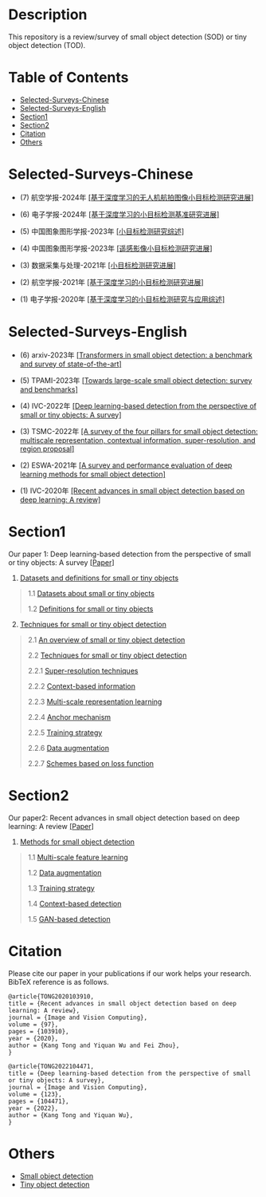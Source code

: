 # Description
This repository is a review/survey of small object detection (SOD) or tiny object detection (TOD).


# Table of Contents
* [Selected-Surveys-Chinese](#Selected-Surveys-Chinese)
* [Selected-Surveys-English](#Selected-Surveys-English)
* [Section1](#Section1)
* [Section2](#Section2)
* [Citation](#citation)
* [Others](#others)


# Selected-Surveys-Chinese
* (7) 航空学报-2024年 [[基于深度学习的无人机航拍图像小目标检测研究进展]]( https://kns.cnki.net/kcms2/article/abstract?v=th5-mUcNE0NPU5qXrDIlBZwqZj-pVXc3YTYkSqHRunBvV1BLWtmD5B99zk6uZ__eNhMGgb3j5P-S6TTQELrC97F0RkSXzCqU0wwc6MxVmyqB54EcgdqqoXMXRvkEeDO20LSgYKRfJDOIkzcHRvN3Ga5tR4t4Bom87FN3G7l5K7bDOszoN9Q5PQt5Rw6BKmT4&uniplatform=NZKPT&language=CHS)

* (6) 电子学报-2024年 [[基于深度学习的小目标检测基准研究进展]]( https://kns.cnki.net/kcms2/article/abstract?v=axnrJTP8flwjV7ixbHe2t1Nx3wDFRBa3l51W7hfPQMDomJr8pOjW29W8heX_LJA8F4RUoj5WlO1A2KZDHBBmPrth103m2k6Sy1aCB-DKjj76sBC5Zkjs0AY4wv1SvR5hhyhVN2T7e4ioETV9MAWnJiaMI_PjWd0l&uniplatform=NZKPT&language=CHS)

* (5) 中国图象图形学报-2023年 [[小目标检测研究综述]]( https://kns.cnki.net/kcms2/article/abstract?v=vYzgd5_tBo9rvXUnC8mZwuP6sTPTqw1EreHHbtnucY03MTF-f_gDl2FopdFLkowpqhae8NvAPTMhK5PSfwfeRSIkuciEUz5q3g90xBquUQumPT6zPfB_Z3FiyRODGjVmPpKN5XJq-Ng=&uniplatform=NZKPT&language=CHS)

* (4) 中国图象图形学报-2023年 [[遥感影像小目标检测研究进展]]( https://kns.cnki.net/kcms2/article/abstract?v=vYzgd5_tBo_JNoE1uh7-RPPhn5mNZcHThbd5UbiAnSy2-xN8DznZ6fGYae99XkE6-jn-E9XZ5hlH7zk1_nT7n-5PmkgOCJK8k3cmw2XBQ4JuXX7pNIULfhsLZ86eEavtBb8K6r4v4VI=&uniplatform=NZKPT&language=CHS)

* (3) 数据采集与处理-2021年 [[小目标检测研究进展]]( https://kns.cnki.net/kcms2/article/abstract?v=vYzgd5_tBo8yXLqmzd9kLw3r3khh2YNTBnlreOCsVAkV3Oc6bajAkThbRpUEyYy35UqCo3YVfIqQ0H8l4BvUXORlKQPSL871iHn47z_hJ0w1GO68xBlDvU_A06QDvNYZ4JfCP8v_o3M=&uniplatform=NZKPT&language=CHS)

* (2) 航空学报-2021年 [[基于深度学习的小目标检测研究进展]]( https://kns.cnki.net/kcms2/article/abstract?v=vYzgd5_tBo8RTgUA3cBpkADgQciUxVz0Q3FLQVjh5leuUtdz4g9Oas6Z1oOihiPo9n1UVLKmnwwT6Y-TuTTox0547YHwijlaFltaDAN8Ll1ncXI5hUIZMVC38zro0ixekefhb6PXUY4=&uniplatform=NZKPT&language=CHS)

* (1) 电子学报-2020年 [[基于深度学习的小目标检测研究与应用综述]]( https://kns.cnki.net/kcms2/article/abstract?v=vYzgd5_tBo8_whF6s4dRd_wTeR6l3xNYLAsZWBLKBYSu6hEVrLY-g6CCdimsvHYElpzkvB1se8ftsUFpajC1wYsgEAE_Pja_MPLlINOIdlkJqjOUwiqQ63fgAyFwf2jFtLkfRgOK1n0=&uniplatform=NZKPT&language=CHS)



# Selected-Surveys-English
* (6) arxiv-2023年 [[Transformers in small object detection: a benchmark and survey of state-of-the-art]]( https://arxiv.org/abs/2309.04902)

* (5) TPAMI-2023年 [[Towards large-scale small object detection: survey and benchmarks]]( https://ieeexplore.ieee.org/document/10168277)

* (4) IVC-2022年 [[Deep learning-based detection from the perspective of small or tiny objects: A survey]]( https://doi.org/10.1016/j.imavis.2022.104471)

* (3) TSMC-2022年 [[A survey of the four pillars for small object detection: multiscale representation, contextual information, super-resolution, and region proposal]]( https://doi.org/10.1109/TSMC.2020.3005231)

* (2) ESWA-2021年 [[A survey and performance evaluation of deep learning methods for small object detection]]( https://doi.org/10.1016/j.eswa.2021.114602)

* (1) IVC-2020年 [[Recent advances in small object detection based on deep learning: A review]]( https://doi.org/10.1016/j.imavis.2020.103910)



# Section1
Our paper 1: Deep learning-based detection from the perspective of small or tiny objects: A survey [[Paper]](https://doi.org/10.1016/j.imavis.2022.104471)

1. [Datasets and definitions for small or tiny objects](#1) 
>1.1 [Datasets about small or tiny objects](#1.1) 
>
>1.2 [Definitions for small or tiny objects](#1.2)

2. [Techniques for small or tiny object detection](#2)  
>2.1 [An overview of small or tiny object detection](#2.1)
>
>2.2 [Techniques for small or tiny object detection](#2.2)
>
  >2.2.1 [Super-resolution techniques](#2.2.1)
  >
  >2.2.2 [Context-based information](#2.2.2)
  >
  >2.2.3 [Multi-scale representation learning](#2.2.3)
  >
  >2.2.4 [Anchor mechanism](#2.2.4)
  >
  >2.2.5 [Training strategy](#2.2.5)
  >
  >2.2.6 [Data augmentation](#2.2.6)
  >
  >2.2.7 [Schemes based on loss function](#2.2.7)
   

# Section2
Our paper2: Recent advances in small object detection based on deep learning: A review [[Paper]](https://doi.org/10.1016/j.imavis.2020.103910)

1. [Methods for small object detection](#1)   
>1.1 [Multi-scale feature learning](#1.1)
>
>1.2 [Data augmentation](#1.2)
>
>1.3 [Training strategy](#1.3)
>
>1.4 [Context-based detection](#1.4)
>
>1.5 [GAN-based detection](#1.5)



# Citation

Please cite our paper in your publications if our work helps your research. BibTeX reference is as follows.

``````````````````````````````
@article{TONG2020103910,
title = {Recent advances in small object detection based on deep learning: A review},
journal = {Image and Vision Computing},
volume = {97},
pages = {103910},
year = {2020},
author = {Kang Tong and Yiquan Wu and Fei Zhou},
}
``````````````````````````````

``````````````````````````````
@article{TONG2022104471,
title = {Deep learning-based detection from the perspective of small or tiny objects: A survey},
journal = {Image and Vision Computing},
volume = {123},
pages = {104471},
year = {2022},
author = {Kang Tong and Yiquan Wu},
}
``````````````````````````````



# Others
* [Small object detection](https://github.com/ispc-lab/SmallObjectDetectionList)
* [Tiny object detection](https://github.com/kuanhungchen/awesome-tiny-object-detection)
